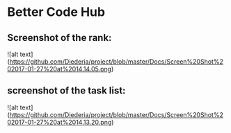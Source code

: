 # Better Code Hub

## Screenshot of the rank:
![alt text] (https://github.com/Diederia/project/blob/master/Docs/Screen%20Shot%202017-01-27%20at%2014.14.05.png)

## screenshot of the task list:
![alt text] (https://github.com/Diederia/project/blob/master/Docs/Screen%20Shot%202017-01-27%20at%2014.13.20.png)
